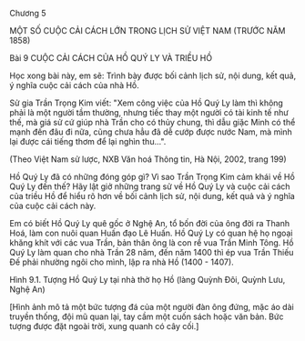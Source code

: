 Chương 5

MỘT SỐ CUỘC CẢI CÁCH LỚN
TRONG LỊCH SỬ VIỆT NAM (TRƯỚC NĂM 1858)

Bài 9 CUỘC CẢI CÁCH CỦA HỒ QUÝ LY VÀ TRIỀU HỒ

Học xong bài này, em sẽ:
Trình bày được bối cảnh lịch sử, nội dung, kết quả, ý nghĩa cuộc cải cách của nhà Hồ.

Sử gia Trần Trọng Kim viết: "Xem công việc của Hồ Quý Ly làm thì không phải là một người tầm thường, nhưng tiếc thay một người có tài kinh tế như thế, mà giá sử cứ giúp nhà Trần cho có thủy chung, thì dẫu giặc Minh có thể mạnh đến đâu đi nữa, cũng chưa hẳu đã dễ cướp được nước Nam, mà mình lại được cái tiếng thơm để lại nghìn thu...".

(Theo Việt Nam sử lược, NXB Văn hoá Thông tin, Hà Nội, 2002, trang 199)

Hồ Quý Ly đã có những đóng góp gì? Vì sao Trần Trọng Kim cảm khái về Hồ Quý Ly đến thế? Hãy lật giở những trang sử về Hồ Quý Ly và cuộc cải cách của triều Hồ để hiểu rõ hơn về bối cảnh lịch sử, nội dung, kết quả và ý nghĩa của cuộc cải cách này.

Em có biết
Hồ Quý Ly quê gốc ở Nghệ An, tổ bốn đời của ông đời ra Thanh Hoá, làm con nuôi quan Huấn đạo Lê Huấn. Hồ Quý Ly có quan hệ họ ngoại khăng khít với các vua Trần, bản thân ông là con rể vua Trần Minh Tông. Hồ Quý Ly làm quan cho nhà Trần 28 năm, đến năm 1400 thì ép vua Trần Thiếu Đế phải nhường ngôi cho mình, lập ra nhà Hồ (1400 - 1407).

Hình 9.1. Tượng Hồ Quý Ly
tại nhà thờ họ Hồ
(làng Quỳnh Đôi, Quỳnh Lưu, Nghệ An)

[Hình ảnh mô tả một bức tượng đá của một người đàn ông đứng, mặc áo dài truyền thống, đội mũ quan lại, tay cầm một cuốn sách hoặc văn bản. Bức tượng được đặt ngoài trời, xung quanh có cây cối.]